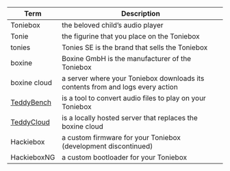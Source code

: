 
| Term        | Description |
| ----------- | ----------- |
| Toniebox        | the beloved child’s audio player       |
| Tonie           | the figurine that you place on the Toniebox        |
| tonies          | Tonies SE is the brand that sells the Toniebox |
| boxine          | Boxine GmbH is the manufacturer of the Toniebox |
| boxine cloud    | a server where your Toniebox downloads its contents from and logs every action|
| [TeddyBench](https://github.com/toniebox-reverse-engineering/teddy)      | is a tool to convert audio files to play on your Toniebox|
| [TeddyCloud](https://github.com/toniebox-reverse-engineering/teddycloud)      | is a locally hosted server that replaces the boxine cloud |
| Hackiebox       | a custom firmware for your Toniebox (development discontinued) |
| HackieboxNG     | a custom bootloader for your Toniebox |
 
 

 
 
 
